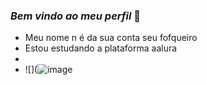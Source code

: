 ### _Bem vindo ao meu perfil_ 👋


- Meu nome n é da sua conta seu fofqueiro
- Estou estudando a plataforma aalura
- 
- ![](![image](https://github.com/Dutra0707/Dutra0707/assets/169190282/12965308-c273-48c6-b91b-3f84006328e6)
